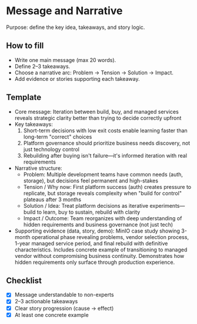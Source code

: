 # Message and Narrative
Purpose: define the key idea, takeaways, and story logic.

## How to fill
- Write one main message (max 20 words).
- Define 2–3 takeaways.
- Choose a narrative arc: Problem → Tension → Solution → Impact.
- Add evidence or stories supporting each takeaway.

## Template
- Core message: Iteration between build, buy, and managed services reveals strategic clarity better than trying to decide correctly upfront
- Key takeaways:
  1. Short-term decisions with low exit costs enable learning faster than long-term "correct" choices
  2. Platform governance should prioritize business needs discovery, not just technology control
  3. Rebuilding after buying isn't failure—it's informed iteration with real requirements
- Narrative structure:
  - Problem: Multiple development teams have common needs (auth, storage), but decisions feel permanent and high-stakes
  - Tension / Why now: First platform success (auth) creates pressure to replicate, but storage reveals complexity when "build for control" plateaus after 3 months
  - Solution / Idea: Treat platform decisions as iterative experiments—build to learn, buy to sustain, rebuild with clarity
  - Impact / Outcome: Team reorganizes with deep understanding of hidden requirements and business governance (not just tech)
- Supporting evidence (data, story, demo): MinIO case study showing 3-month operational phase revealing problems, vendor selection process, 1-year managed service period, and final rebuild with definitive characteristics. Includes concrete example of transitioning to managed vendor without compromising business continuity. Demonstrates how hidden requirements only surface through production experience.

## Checklist
- [x] Message understandable to non-experts
- [x] 2–3 actionable takeaways
- [x] Clear story progression (cause → effect)
- [x] At least one concrete example
